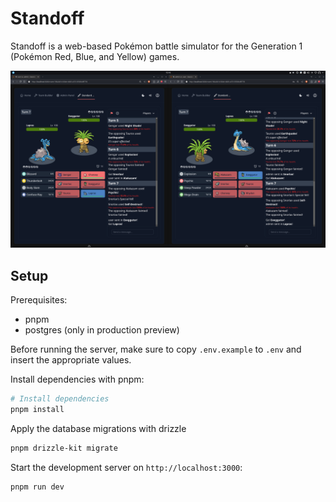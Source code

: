 # Standoff

Standoff is a web-based Pokémon battle simulator for the Generation 1 (Pokémon Red, Blue, and Yellow) games.

![Alt text](game.png "an battle between two players")

## Setup

Prerequisites:
- pnpm
- postgres (only in production preview)

Before running the server, make sure to copy `.env.example` to `.env` and insert the appropriate values.

Install dependencies with pnpm:
```bash
# Install dependencies
pnpm install
```

Apply the database migrations with drizzle
```bash
pnpm drizzle-kit migrate
```

Start the development server on `http://localhost:3000`:
```bash
pnpm run dev
```
